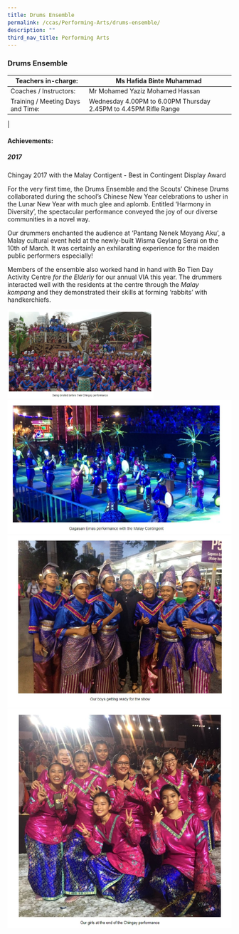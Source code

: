 ```yaml
---
title: Drums Ensemble
permalink: /ccas/Performing-Arts/drums-ensemble/
description: ""
third_nav_title: Performing Arts
---
```

### Drums Ensemble

| Teachers in-charge: | Ms Hafida Binte Muhammad |
|---|---|
| Coaches / Instructors: | Mr Mohamed Yaziz Mohamed Hassan |
| Training / Meeting Days and Time: | Wednesday 4.00PM to 6.00PM Thursday 2.45PM to 4.45PM Rifle Range |
|

#### Achievements:

##### 2017

Chingay 2017 with the Malay Contigent - Best in Contingent Display Award

For the very first time, the Drums Ensemble and the Scouts’ Chinese Drums collaborated during the school’s Chinese New Year celebrations to usher in the Lunar New Year with much glee and aplomb. Entitled ‘Harmony in Diversity’, the spectacular performance conveyed the joy of our diverse communities in a novel way.

Our drummers enchanted the audience at ‘Pantang Nenek Moyang Aku’, a Malay cultural event held at the newly-built Wisma Geylang Serai on the 10th of March. It was certainly an exhilarating experience for the maiden public performers especially!

Members of the ensemble also worked hand in hand with Bo Tien Day Activity Centre _for the Elderly_ for our annual VIA this year. The drummers interacted well with the residents at the centre through the _Malay kompang_ and they demonstrated their skills at forming ‘rabbits’ with handkerchiefs.

<img src="/images/drum%20ensemble%201.jpg" 
     style="width:65%">
![](/images/drum%20ensemble%202.jpg)
![](/images/drum%20ensemble%203.jpg)
![](/images/drum%20ensemble%204.jpg)